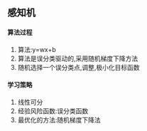 ## 感知机

#### 算法过程
1. 算法:y=wx+b
2. 算法是误分类驱动的,采用随机梯度下降方法
3. 随机选择一个误分类点,调整,极小化目标函数



#### 学习策略
1. 线性可分
2. 经验风险函数:误分类函数
3. 最优化的方法:随机梯度下降法
